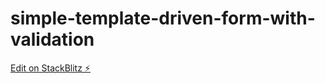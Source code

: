 # simple-template-driven-form-with-validation

[Edit on StackBlitz ⚡️](https://stackblitz.com/edit/simple-template-driven-form-with-validation)